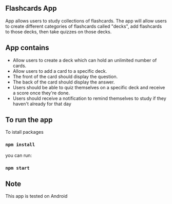 ## Flashcards App
App allows users to study collections of flashcards. The app will allow users to create different categories of flashcards called "decks", add flashcards to those decks, then take quizzes on those decks.

## App contains
- Allow users to create a deck which can hold an unlimited number of cards.
- Allow users to add a card to a specific deck.
- The front of the card should display the question.
- The back of the card should display the answer.
- Users should be able to quiz themselves on a specific deck and receive a score once they're done.
- Users should receive a notification to remind themselves to study if they haven't already for that day


## To run the app

To istall packages
### `npm install`

 you can run:

### `npm start`

## Note
This app is tested on Android
